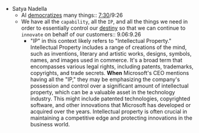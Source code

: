 - Satya Nadella
  - AI [democratizes]() many things:: [7:30](https://www.youtube.com/watch?v=Ut9zcpOEGgc)/9:26
  - We have all the `capability`, all the `IP`, and all the things we need in order to essentially control our [destiny](https://www.youtube.com/watch?v=Ut9zcpOEGgc) so that we can continue to `innovate` on behalf of our customers:: 9.06:9.26
    - "IP" in this context likely refers to "Intellectual Property." Intellectual Property includes a range of creations of the mind, such as inventions, literary and artistic works, designs, symbols, names, and images used in commerce. It's a broad term that encompasses various legal rights, including patents, trademarks, copyrights, and trade secrets. **When** Microsoft's CEO mentions having all the "IP," they may be emphasizing the company's possession and control over a significant amount of intellectual property, which can be a valuable asset in the technology industry. This might include patented technologies, copyrighted software, and other innovations that Microsoft has developed or acquired over the years. Intellectual property is often crucial in maintaining a competitive edge and protecting innovations in the business world.
